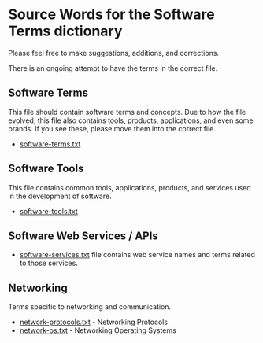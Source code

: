 # Source Words for the Software Terms dictionary

Please feel free to make suggestions, additions, and corrections.

There is an ongoing attempt to have the terms in the correct file.

## Software Terms

This file should contain software terms and concepts.
Due to how the file evolved, this file also contains tools, products, applications, and even some brands.
If you see these, please move them into the correct file.

- [software-terms.txt](./software-terms.txt)

## Software Tools

This file contains common tools, applications, products, and services used in the development of software.

- [software-tools.txt](./software-tools.txt)

## Software Web Services / APIs

- [software-services.txt](./software-services.txt) file contains web service names and terms related to those services.

## Networking

Terms specific to networking and communication.

- [network-protocols.txt](./network-protocols.txt) - Networking Protocols
- [network-os.txt](./network-os.txt) - Networking Operating Systems
